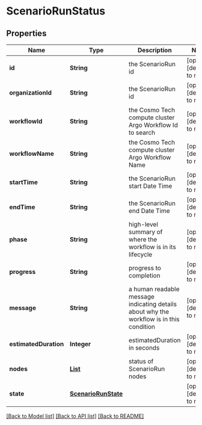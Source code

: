 # ScenarioRunStatus
## Properties

| Name | Type | Description | Notes |
|------------ | ------------- | ------------- | -------------|
| **id** | **String** | the ScenarioRun id | [optional] [default to null] |
| **organizationId** | **String** | the ScenarioRun id | [optional] [default to null] |
| **workflowId** | **String** | the Cosmo Tech compute cluster Argo Workflow Id to search | [optional] [default to null] |
| **workflowName** | **String** | the Cosmo Tech compute cluster Argo Workflow Name | [optional] [default to null] |
| **startTime** | **String** | the ScenarioRun start Date Time | [optional] [default to null] |
| **endTime** | **String** | the ScenarioRun end Date Time | [optional] [default to null] |
| **phase** | **String** | high-level summary of where the workflow is in its lifecycle | [optional] [default to null] |
| **progress** | **String** | progress to completion | [optional] [default to null] |
| **message** | **String** | a  human readable message indicating details about why the workflow is in this condition | [optional] [default to null] |
| **estimatedDuration** | **Integer** | estimatedDuration in seconds | [optional] [default to null] |
| **nodes** | [**List**](ScenarioRunStatusNode.md) | status of ScenarioRun nodes | [optional] [default to null] |
| **state** | [**ScenarioRunState**](ScenarioRunState.md) |  | [optional] [default to null] |

[[Back to Model list]](../README.md#documentation-for-models) [[Back to API list]](../README.md#documentation-for-api-endpoints) [[Back to README]](../README.md)

